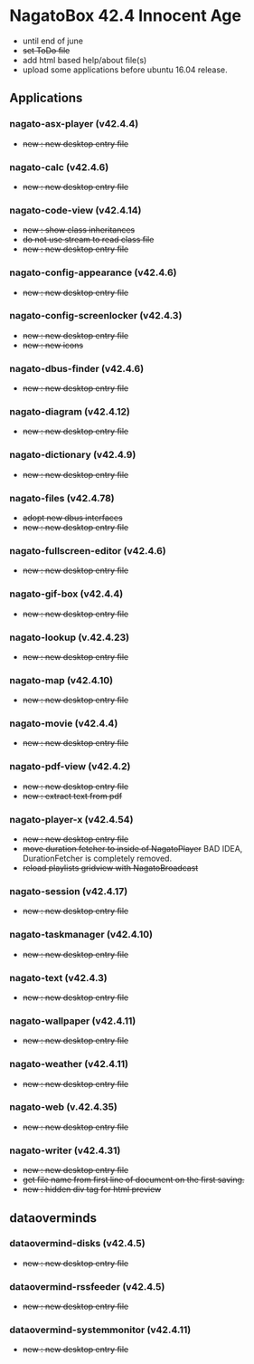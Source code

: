 # NagatoBox 42.4 Innocent Age

+ until end of june
+ ~~set ToDo file~~
+ add html based help/about file(s)
+ upload some applications before ubuntu 16.04 release.

## Applications

### nagato-asx-player (v42.4.4)

+ ~~new : new desktop entry file~~

### nagato-calc (v42.4.6)

+ ~~new : new desktop entry file~~

### nagato-code-view (v42.4.14)

+ ~~new : show class inheritances~~
+ ~~do not use stream to read class file~~
+ ~~new : new desktop entry file~~

### nagato-config-appearance (v42.4.6)

+ ~~new : new desktop entry file~~

### nagato-config-screenlocker (v42.4.3)

+ ~~new : new desktop entry file~~
+ ~~new : new icons~~

### nagato-dbus-finder (v42.4.6)

+ ~~new : new desktop entry file~~

### nagato-diagram (v42.4.12)

+ ~~new : new desktop entry file~~

### nagato-dictionary (v42.4.9)

+ ~~new : new desktop entry file~~

### nagato-files (v42.4.78)

+ ~~adopt new dbus interfaces~~
+ ~~new : new desktop entry file~~

### nagato-fullscreen-editor (v42.4.6)

+ ~~new : new desktop entry file~~

### nagato-gif-box (v42.4.4)

+ ~~new : new desktop entry file~~

### nagato-lookup (v.42.4.23)

+ ~~new : new desktop entry file~~

### nagato-map (v42.4.10)

+ ~~new : new desktop entry file~~

### nagato-movie (v42.4.4)

+ ~~new : new desktop entry file~~

### nagato-pdf-view (v42.4.2)

+ ~~new : new desktop entry file~~
+ ~~new : extract text from pdf~~

###  nagato-player-x (v42.4.54)

+ ~~new : new desktop entry file~~
+ ~~move duration fetcher to inside of NagatoPlayer~~ BAD IDEA, DurationFetcher is completely removed.
+ ~~reload playlists gridview with NagatoBroadcast~~

### nagato-session (v42.4.17)

+ ~~new : new desktop entry file~~

### nagato-taskmanager (v42.4.10)

+ ~~new : new desktop entry file~~

### nagato-text (v42.4.3)

+ ~~new : new desktop entry file~~

### nagato-wallpaper (v42.4.11)

+ ~~new : new desktop entry file~~

### nagato-weather (v42.4.11)

+ ~~new : new desktop entry file~~

### nagato-web (v.42.4.35)

+ ~~new : new desktop entry file~~

### nagato-writer (v42.4.31)

+ ~~new : new desktop entry file~~
+ ~~get file name from first line of document on the first saving.~~
+ ~~new : hidden div tag for html preview~~

## dataoverminds

### dataovermind-disks (v42.4.5)

+ ~~new : new desktop entry file~~

### dataovermind-rssfeeder (v42.4.5)

+ ~~new : new desktop entry file~~

### dataovermind-systemmonitor (v42.4.11)

+ ~~new : new desktop entry file~~

